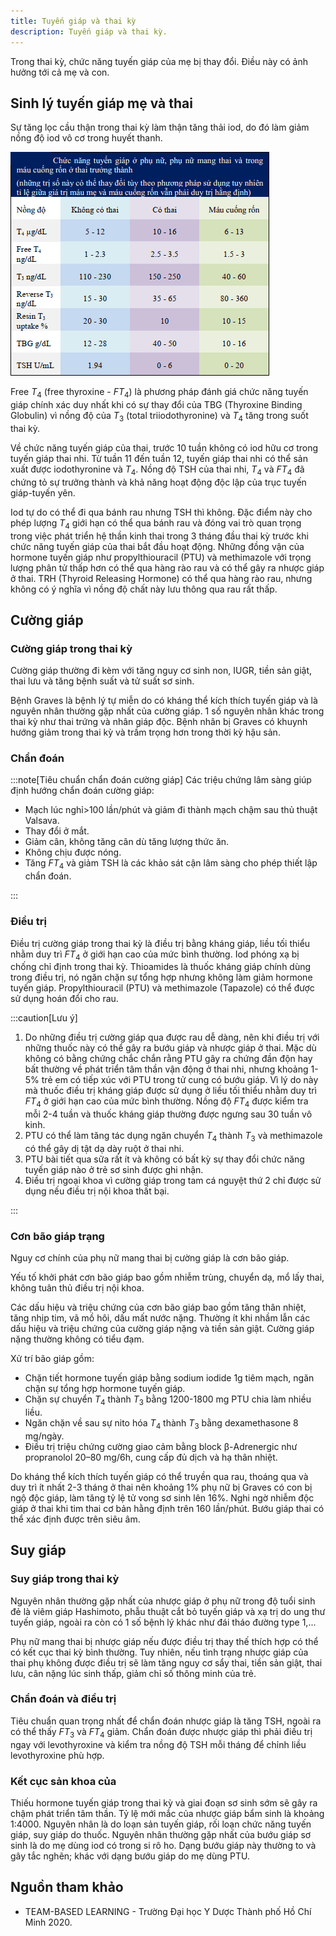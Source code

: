 ```yaml
---
title: Tuyến giáp và thai kỳ
description: Tuyến giáp và thai kỳ.
---
```


Trong thai kỳ, chức năng tuyến giáp của mẹ bị thay đổi. Điều này có ảnh hưởng tới cả mẹ và con.

## Sinh lý tuyến giáp mẹ và thai

Sự tăng lọc cầu thận trong thai kỳ làm thận tăng thải iod, do đó làm giảm nồng độ iod vô cơ trong huyết thanh.

![Bảng chức năng tuyến giáp](../../../assets/san-khoa/tuyen-giap-va-thai-ky/bang-chuc-nang-tuyen-giap.png)

Free $T_4$ (free thyroxine - $FT_4$) là phương pháp đánh giá chức năng tuyến giáp chính xác duy nhất khi có sự thay đổi của TBG (Thyroxine Binding Globulin) vì nồng độ của $T_3$ (total triiodothyronine) và $T_4$ tăng trong suốt thai kỳ.

Về chức năng tuyến giáp của thai, trước 10 tuần không có iod hữu cơ trong tuyến giáp thai nhi. Từ tuần 11 đến tuần 12, tuyến giáp thai nhi có thể sản xuất được iodothyronine và $T_4$. Nồng độ TSH của thai nhi, $T_4$ và $FT_4$ đã chứng tỏ sự trưởng thành và khả năng hoạt động độc lập của trục tuyến giáp-tuyến yên.

Iod tự do có thể đi qua bánh rau nhưng TSH thì không. Đặc điểm này cho phép lượng $T_4$ giới hạn có thể qua bánh rau và đóng vai trò quan trọng trong việc phát triển hệ thần kinh thai trong 3 tháng đầu thai kỳ trước khi chức năng tuyến giáp của thai bắt đầu hoạt động. Những đồng vận của hormone tuyến giáp như propylthiouracil (PTU) và methimazole với trọng lượng phân tử thấp hơn có thể qua hàng rào rau và có thể gây ra nhược giáp ở thai. TRH (Thyroid Releasing Hormone) có thể qua hàng rào rau, nhưng không có ý nghĩa vì nồng độ chất này lưu thông qua rau rất thấp.

## Cường giáp

### Cường giáp trong thai kỳ

Cường giáp thường đi kèm với tăng nguy cơ sinh non, IUGR, tiền sản giật, thai lưu và tăng bệnh suất và tử suất sơ sinh.

Bệnh Graves là bệnh lý tự miễn do có kháng thể kích thích tuyến giáp và là nguyên nhân thường gặp nhất của cường giáp. 1 số nguyên nhân khác trong thai kỳ như thai trứng và nhân giáp độc. Bệnh nhân bị Graves có khuynh hướng giảm trong thai kỳ và trầm trọng hơn trong thời kỳ hậu sản.

### Chẩn đoán

:::note[Tiêu chuẩn chẩn đoán cường giáp]
Các triệu chứng lâm sàng giúp định hướng chẩn đoán cường giáp:

- Mạch lúc nghỉ>100 lần/phút và giảm đi thành mạch chậm sau thủ thuật Valsava.
- Thay đổi ở mắt.
- Giảm cân, không tăng cân dù tăng lượng thức ăn.
- Không chịu được nóng.
- Tăng $FT_4$ và giảm TSH là các khảo sát cận lâm sàng cho phép thiết lập chẩn đoán.

:::

### Điều trị

Điều trị cường giáp trong thai kỳ là điều trị bằng kháng giáp, liều tối thiểu nhằm duy trì $FT_4$ ở giới hạn cao của mức bình thường. Iod phóng xạ bị chống chỉ định trong thai kỳ. Thioamides là thuốc kháng giáp chính dùng trong điều trị, nó ngăn chặn sự tổng hợp nhưng không làm giảm hormone tuyến giáp. Propylthiouracil (PTU) và methimazole (Tapazole) có thể được sử dụng hoán đổi cho rau.

:::caution[Lưu ý]

1. Do những điều trị cường giáp qua được rau dễ dàng, nên khi điều trị với những thuốc này có thể gây ra bướu giáp và nhược giáp ở thai. Mặc dù không có bằng chứng chắc chắn rằng PTU gây ra chứng đần độn hay bất thường về phát triển tâm thần vận động ở thai nhi, nhưng khoảng 1-5% trẻ em có tiếp xúc với PTU trong tử cung có bướu giáp. Vì lý do này mà thuốc điều trị kháng giáp được sử dụng ở liều tối thiểu nhằm duy trì $FT_4$ ở giới hạn cao của mức bình thường. Nồng độ $FT_4$ được kiểm tra mỗi 2-4 tuần và thuốc kháng giáp thường được ngưng sau 30 tuần vô kinh.
2. PTU có thể làm tăng tác dụng ngăn chuyển $T_4$ thành $T_3$ và methimazole có thể gây dị tật dạ dày ruột ở thai nhi.
3. PTU bài tiết qua sữa rất ít và không có bất kỳ sự thay đổi chức năng tuyến giáp nào ở trẻ sơ sinh được ghi nhận.
4. Điều trị ngoại khoa vì cường giáp trong tam cá nguyệt thứ 2 chỉ được sử dụng nếu điều trị nội khoa thất bại.

:::

### Cơn bão giáp trạng

Nguy cơ chính của phụ nữ mang thai bị cường giáp là cơn bão giáp.

Yếu tố khởi phát cơn bão giáp bao gồm nhiễm trùng, chuyển dạ, mổ lấy thai, không tuân thủ điều trị nội khoa.

Các dấu hiệu và triệu chứng của cơn bão giáp bao gồm tăng thân nhiệt, tăng nhịp tim, vã mồ hôi, dấu mất nước nặng. Thường ít khi nhầm lẫn các dấu hiệu và triệu chứng của cường giáp nặng và tiền sản giật. Cường giáp nặng thường không có tiểu đạm.

Xử trí bão giáp gồm:

- Chặn tiết hormone tuyến giáp bằng sodium iodide 1g tiêm mạch, ngăn chặn sự tổng hợp hormone tuyến giáp.
- Chặn sự chuyển $T_4$ thành $T_3$ bằng 1200-1800 mg PTU chia làm nhiều liều.
- Ngăn chặn về sau sự nito hóa $T_4$ thành $T_3$ bằng dexamethasone 8 mg/ngày.
- Điều trị triệu chứng cường giao cảm bằng block β-Adrenergic như propranolol 20–80 mg/6h, cung cấp đủ dịch và hạ thân nhiệt.

Do kháng thể kích thích tuyến giáp có thể truyền qua rau, thoáng qua và duy trì ít nhất 2-3 tháng ở thai nên khoảng 1% phụ nữ bị Graves có con bị ngộ độc giáp, làm tăng tỷ lệ tử vong sơ sinh lên 16%. Nghi ngờ nhiễm độc giáp ở thai khi tim thai cơ bản hằng định trên 160 lần/phút. Bướu giáp thai có thể xác định được trên siêu âm.

## Suy giáp

### Suy giáp trong thai kỳ

Nguyên nhân thường gặp nhất của nhược giáp ở phụ nữ trong độ tuổi sinh đẻ là viêm giáp Hashimoto, phẫu thuật cắt bỏ tuyến giáp và xạ trị do ung thư tuyến giáp, ngoài ra còn có 1 số bệnh lý khác như đái tháo đường type 1,...

Phụ nữ mang thai bị nhược giáp nếu được điều trị thay thế thích hợp có thể có kết cục thai kỳ bình thường. Tuy nhiên, nếu tình trạng nhược giáp của thai phụ không được điều trị sẽ làm tăng nguy cơ sẩy thai, tiền sản giật, thai lưu, cân nặng lúc sinh thấp, giảm chỉ số thông minh của trẻ.

### Chẩn đoán và điều trị

Tiêu chuẩn quan trọng nhất để chẩn đoán nhược giáp là tăng TSH, ngoài ra có thể thấy $FT_3$ và $FT_4$ giảm. Chẩn đoán được nhược giáp thì phải điều trị ngay với levothyroxine và kiểm tra nồng độ TSH mỗi tháng để chỉnh liều levothyroxine phù hợp.

### Kết cục sản khoa của

Thiếu hormone tuyến giáp trong thai kỳ và giai đoạn sơ sinh sớm sẽ gây ra chậm phát triển tâm thần.
Tỷ lệ mới mắc của nhược giáp bẩm sinh là khoảng 1:4000. Nguyên nhân là do loạn sản tuyến giáp, rối loạn chức năng tuyến giáp, suy giáp do thuốc. Nguyên nhân thường gặp nhất của bướu giáp sơ sinh là do mẹ dùng iod có trong si rô ho. Dạng bướu giáp này thường to và gây tắc nghẽn; khác với dạng bướu giáp do mẹ dùng
PTU.

## Nguồn tham khảo

- TEAM-BASED LEARNING - Trường Đại học Y Dược Thành phố Hồ Chí Minh 2020.
